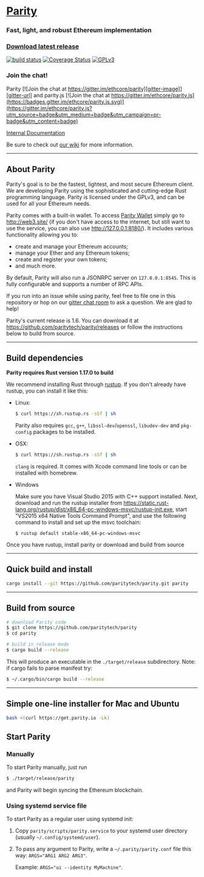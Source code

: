 # [Parity](https://parity.io/parity.html)




### Fast, light, and robust Ethereum implementation

### [Download latest release](https://github.com/paritytech/parity/releases)

[![build status](https://gitlab.parity.io/parity/parity/badges/master/build.svg)](https://gitlab.parity.io/parity/parity/commits/master) [![Coverage Status][coveralls-image]][coveralls-url]  [![GPLv3][license-image]][license-url]

### Join the chat!

Parity [![Join the chat at https://gitter.im/ethcore/parity][gitter-image]][gitter-url] and
parity.js [![Join the chat at https://gitter.im/ethcore/parity.js](https://badges.gitter.im/ethcore/parity.js.svg)](https://gitter.im/ethcore/parity.js?utm_source=badge&utm_medium=badge&utm_campaign=pr-badge&utm_content=badge)

[Internal Documentation][doc-url]


Be sure to check out [our wiki][wiki-url] for more information.

[coveralls-image]: https://coveralls.io/repos/github/paritytech/parity/badge.svg?branch=master
[coveralls-url]: https://coveralls.io/github/paritytech/parity?branch=master
[gitter-image]: https://badges.gitter.im/Join%20Chat.svg
[gitter-url]: https://gitter.im/ethcore/parity?utm_source=badge&utm_medium=badge&utm_campaign=pr-badge&utm_content=badge
[license-image]: https://img.shields.io/badge/license-GPL%20v3-green.svg
[license-url]: https://www.gnu.org/licenses/gpl-3.0.en.html
[doc-url]: https://paritytech.github.io/parity/ethcore/index.html
[wiki-url]: https://github.com/paritytech/parity/wiki


----


## About Parity

Parity's goal is to be the fastest, lightest, and most secure Ethereum client. We are developing Parity using the sophisticated and
cutting-edge Rust programming language. Parity is licensed under the GPLv3, and can be used for all your Ethereum needs.

Parity comes with a built-in wallet. To access [Parity Wallet](http://web3.site/) simply go to http://web3.site/ (if you don't have access to the internet, but still want to use the service, you can also use http://127.0.0.1:8180/). It
includes various functionality allowing you to:
- create and manage your Ethereum accounts;
- manage your Ether and any Ethereum tokens;
- create and register your own tokens;
- and much more.

By default, Parity will also run a JSONRPC server on `127.0.0.1:8545`. This is fully configurable and supports a number
of RPC APIs.

If you run into an issue while using parity, feel free to file one in this repository
or hop on our [gitter chat room][gitter-url] to ask a question. We are glad to help!

Parity's current release is 1.6. You can download it at https://github.com/paritytech/parity/releases or follow the instructions
below to build from source.

----

## Build dependencies

**Parity requires Rust version 1.17.0 to build**

We recommend installing Rust through [rustup](https://www.rustup.rs/). If you don't already have rustup, you can install it like this:

- Linux:
	```bash
	$ curl https://sh.rustup.rs -sSf | sh
	```

	Parity also requires `gcc`, `g++`, `libssl-dev`/`openssl`, `libudev-dev` and `pkg-config` packages to be installed.
- OSX:
	```bash
	$ curl https://sh.rustup.rs -sSf | sh
	```

	`clang` is required. It comes with Xcode command line tools or can be installed with homebrew.
- Windows

    Make sure you have Visual Studio 2015 with C++ support installed. Next, download and run the rustup installer from
	https://static.rust-lang.org/rustup/dist/x86_64-pc-windows-msvc/rustup-init.exe, start "VS2015 x64 Native Tools Command Prompt", and use the following command to install and set up the msvc toolchain:
    ```
	$ rustup default stable-x86_64-pc-windows-msvc
    ```

Once you have rustup, install parity or download and build from source

----

## Quick build and install

```bash
cargo install --git https://github.com/paritytech/parity.git parity
```

----

## Build from source

```bash
# download Parity code
$ git clone https://github.com/paritytech/parity
$ cd parity

# build in release mode
$ cargo build --release
```

This will produce an executable in the `./target/release` subdirectory.
Note: if cargo fails to parse manifest try:

```bash
$ ~/.cargo/bin/cargo build --release
```
----

## Simple one-line installer for Mac and Ubuntu

```bash
bash <(curl https://get.parity.io -Lk)
```

## Start Parity
### Manually
To start Parity manually, just run
```bash
$ ./target/release/parity
```

and Parity will begin syncing the Ethereum blockchain.

### Using systemd service file
To start Parity as a regular user using systemd init:

1. Copy `parity/scripts/parity.service` to your
systemd user directory (usually `~/.config/systemd/user`).
2. To pass any argument to Parity, write a `~/.parity/parity.conf` file this way:
`ARGS="ARG1 ARG2 ARG3"`.

	Example: `ARGS="ui --identity MyMachine"`.
